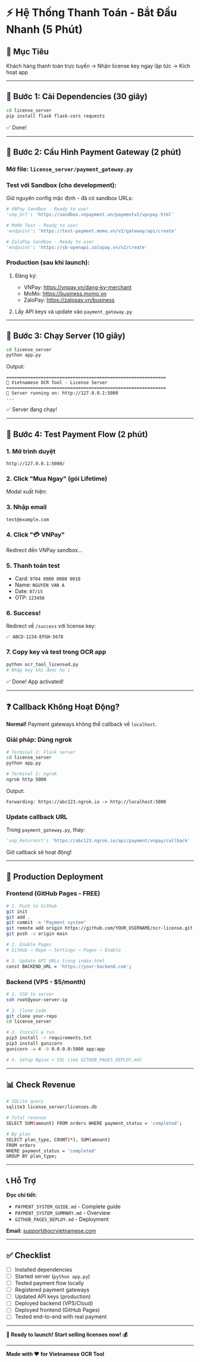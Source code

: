 # ⚡ Hệ Thống Thanh Toán - Bắt Đầu Nhanh (5 Phút)

## 🎯 Mục Tiêu

Khách hàng thanh toán trực tuyến → Nhận license key ngay lập tức → Kích hoạt app

---

## 🚀 Bước 1: Cài Dependencies (30 giây)

```bash
cd license_server
pip install flask flask-cors requests
```

✅ Done!

---

## 🚀 Bước 2: Cấu Hình Payment Gateway (2 phút)

### Mở file: `license_server/payment_gateway.py`

### Test với Sandbox (cho development):

Giữ nguyên config mặc định - đã có sandbox URLs:

```python
# VNPay Sandbox - Ready to use!
'vnp_Url': 'https://sandbox.vnpayment.vn/paymentv2/vpcpay.html'

# MoMo Test - Ready to use!
'endpoint': 'https://test-payment.momo.vn/v2/gateway/api/create'

# ZaloPay Sandbox - Ready to use!
'endpoint': 'https://sb-openapi.zalopay.vn/v2/create'
```

### Production (sau khi launch):

1. Đăng ký:
   - VNPay: https://vnpay.vn/dang-ky-merchant
   - MoMo: https://business.momo.vn
   - ZaloPay: https://zalopay.vn/business

2. Lấy API keys và update vào `payment_gateway.py`

---

## 🚀 Bước 3: Chạy Server (10 giây)

```bash
cd license_server
python app.py
```

Output:
```
============================================================
🚀 Vietnamese OCR Tool - License Server
============================================================
📡 Server running on: http://127.0.0.1:5000
...
```

✅ Server đang chạy!

---

## 🚀 Bước 4: Test Payment Flow (2 phút)

### 1. Mở trình duyệt

```
http://127.0.0.1:5000/
```

### 2. Click "Mua Ngay" (gói Lifetime)

Modal xuất hiện:

### 3. Nhập email

```
test@example.com
```

### 4. Click "💳 VNPay"

Redirect đến VNPay sandbox...

### 5. Thanh toán test

- Card: `9704 0000 0000 0018`
- Name: `NGUYEN VAN A`
- Date: `07/15`
- OTP: `123456`

### 6. Success!

Redirect về `/success` với license key:

```
✅ ABCD-1234-EFGH-5678
```

### 7. Copy key và test trong OCR app

```bash
python ocr_tool_licensed.py
# Nhập key khi được hỏi
```

✅ Done! App activated!

---

## ❓ Callback Không Hoạt Động?

**Normal!** Payment gateways không thể callback về `localhost`.

### Giải pháp: Dùng ngrok

```bash
# Terminal 1: Flask server
cd license_server
python app.py

# Terminal 2: ngrok
ngrok http 5000
```

Output:
```
Forwarding: https://abc123.ngrok.io -> http://localhost:5000
```

### Update callback URL

Trong `payment_gateway.py`, thay:

```python
'vnp_ReturnUrl': 'https://abc123.ngrok.io/api/payment/vnpay/callback'
```

Giờ callback sẽ hoạt động!

---

## 🎯 Production Deployment

### Frontend (GitHub Pages - FREE)

```bash
# 1. Push to GitHub
git init
git add .
git commit -m "Payment system"
git remote add origin https://github.com/YOUR_USERNAME/ocr-license.git
git push -u origin main

# 2. Enable Pages
# GitHub → Repo → Settings → Pages → Enable

# 3. Update API URLs trong index.html
const BACKEND_URL = 'https://your-backend.com';
```

### Backend (VPS - $5/month)

```bash
# 1. SSH to server
ssh root@your-server-ip

# 2. Clone code
git clone your-repo
cd license_server

# 3. Install & run
pip3 install -r requirements.txt
pip3 install gunicorn
gunicorn -w 4 -b 0.0.0.0:5000 app:app

# 4. Setup Nginx + SSL (see GITHUB_PAGES_DEPLOY.md)
```

---

## 📊 Check Revenue

```bash
# SQLite query
sqlite3 license_server/licenses.db

# Total revenue
SELECT SUM(amount) FROM orders WHERE payment_status = 'completed';

# By plan
SELECT plan_type, COUNT(*), SUM(amount) 
FROM orders 
WHERE payment_status = 'completed'
GROUP BY plan_type;
```

---

## 📞 Hỗ Trợ

**Đọc chi tiết:**
- `PAYMENT_SYSTEM_GUIDE.md` - Complete guide
- `PAYMENT_SYSTEM_SUMMARY.md` - Overview
- `GITHUB_PAGES_DEPLOY.md` - Deployment

**Email:** support@ocrvietnamese.com

---

## ✅ Checklist

- [ ] Installed dependencies
- [ ] Started server (`python app.py`)
- [ ] Tested payment flow locally
- [ ] Registered payment gateways
- [ ] Updated API keys (production)
- [ ] Deployed backend (VPS/Cloud)
- [ ] Deployed frontend (GitHub Pages)
- [ ] Tested end-to-end with real payment

---

**🎉 Ready to launch! Start selling licenses now! 💰**

---

**Made with ❤️ for Vietnamese OCR Tool**

